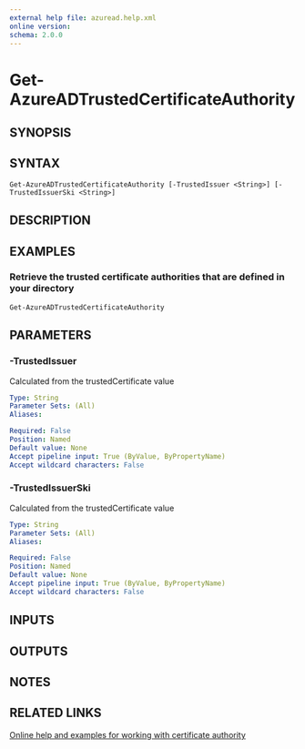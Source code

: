 ```yaml
---
external help file: azuread.help.xml
online version: 
schema: 2.0.0
---
```


# Get-AzureADTrustedCertificateAuthority

## SYNOPSIS

## SYNTAX

```
Get-AzureADTrustedCertificateAuthority [-TrustedIssuer <String>] [-TrustedIssuerSki <String>]
```

## DESCRIPTION

## EXAMPLES

### Retrieve the trusted certificate authorities that are defined in your directory
```
Get-AzureADTrustedCertificateAuthority
```

## PARAMETERS

### -TrustedIssuer
Calculated from the trustedCertificate value

```yaml
Type: String
Parameter Sets: (All)
Aliases: 

Required: False
Position: Named
Default value: None
Accept pipeline input: True (ByValue, ByPropertyName)
Accept wildcard characters: False
```

### -TrustedIssuerSki
Calculated from the trustedCertificate value

```yaml
Type: String
Parameter Sets: (All)
Aliases: 

Required: False
Position: Named
Default value: None
Accept pipeline input: True (ByValue, ByPropertyName)
Accept wildcard characters: False
```

## INPUTS

## OUTPUTS

## NOTES

## RELATED LINKS

[Online help and examples for working with certificate authority]()

